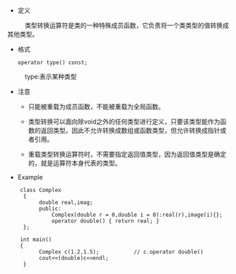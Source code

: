 * 定义

&nbsp;&nbsp;&nbsp;&nbsp; &nbsp;&nbsp;&nbsp;&nbsp; 类型转换运算符是类的一种特殊成员函数，它负责将一个类类型的值转换成其他类型。

* 格式

    ```
    operator type() const;
    ```

&nbsp;&nbsp;&nbsp;&nbsp; &nbsp;&nbsp;&nbsp;&nbsp; type:表示某种类型

* 注意

    * 只能被重载为成员函数，不能被重载为全局函数。

    * 类型转换可以面向除void之外的任何类型进行定义，只要该类型能作为函数的返回类型。因此不允许转换成数组或函数类型，但允许转换成指针或者引用。

    * 重载类型转换运算符时，不需要指定返回值类型，因为返回值类型是确定的，就是运算符本身代表的类型。

* Example

```
    class Complex
     {
          double real,imag;
          public:
              Complex(double r = 0,double i = 0):real(r),image(i){};
              operator double() { return real; }
     };

    int main()
    {
          Complex c(1.2,1.5);           // c.operator double()
          cout<<(double)c<<endl;
     }
```